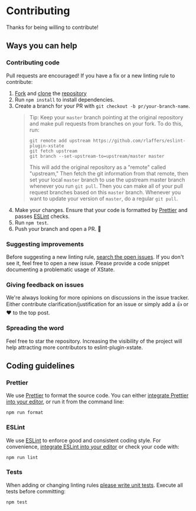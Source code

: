 # Contributing

Thanks for being willing to contribute!

## Ways you can help

### Contributing code

Pull requests are encouraged! If you have a fix or a new linting rule to contribute:

1. [Fork](https://docs.github.com/en/github/getting-started-with-github/fork-a-repo) and [clone](https://docs.github.com/en/github/creating-cloning-and-archiving-repositories/cloning-a-repository) the [repository](https://github.com/rlaffers/eslint-plugin-xstate)
2. Run `npm install` to install dependencies.
3. Create a branch for your PR with `git checkout -b pr/your-branch-name`.
   > Tip: Keep your `master` branch pointing at the original repository and make
   > pull requests from branches on your fork. To do this, run:
   >
   > ```
   > git remote add upstream https://github.com/rlaffers/eslint-plugin-xstate
   > git fetch upstream
   > git branch --set-upstream-to=upstream/master master
   > ```
   >
   > This will add the original repository as a "remote" called "upstream," Then
   > fetch the git information from that remote, then set your local `master`
   > branch to use the upstream master branch whenever you run `git pull`. Then you
   > can make all of your pull request branches based on this `master` branch.
   > Whenever you want to update your version of `master`, do a regular `git pull`.
4. Make your changes. Ensure that your code is formatted by [Prettier](https://prettier.io) and passes [ESLint](https://eslint.org) checks.
5. Run `npm test`.
6. Push your branch and open a PR. :tada:

### Suggesting improvements

Before suggesting a new linting rule, [search the open issues](https://github.com/rlaffers/eslint-plugin-xstate/issues). If you don't see it, feel free to open a new issue. Please provide a code snippet documenting a problematic usage of XState.

### Giving feedback on issues

We're always looking for more opinions on discussions in the issue tracker. Either contribute clarification/justification for an issue or simply add a :thumbsup: or :heart: to the top post.

### Spreading the word

Feel free to star the repository. Increasing the visibility of the project will help attracting more contributors to eslint-plugin-xstate.

## Coding guidelines

### Prettier

We use [Prettier](https://prettier.io/) to format the source code. You can either [integrate Prettier into your editor](https://prettier.io/docs/en/editors.html), or run it from the command line:

```
npm run format
```

### ESLint

We use [ESLint](https://eslint.org/) to enforce good and consistent coding style. For convenience, [integrate ESLint into your editor](https://eslint.org/docs/user-guide/integrations) or check your code with:

```
npm run lint
```

### Tests

When adding or changing linting rules [please write unit tests](tests/lib/rules/). Execute all tests before committing:

```
npm test
```
